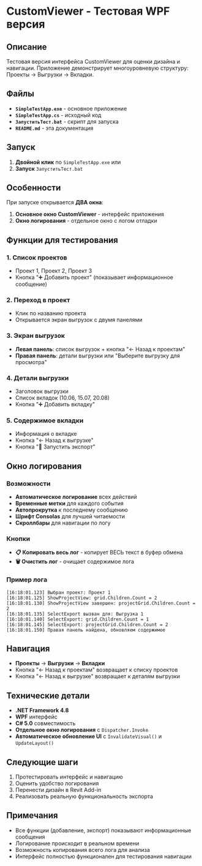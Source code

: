 # CustomViewer - Тестовая WPF версия

## Описание
Тестовая версия интерфейса CustomViewer для оценки дизайна и навигации. Приложение демонстрирует многоуровневую структуру: Проекты → Выгрузки → Вкладки.

## Файлы
- **`SimpleTestApp.exe`** - основное приложение
- **`SimpleTestApp.cs`** - исходный код
- **`ЗапуститьТест.bat`** - скрипт для запуска
- **`README.md`** - эта документация

## Запуск
1. **Двойной клик** по `SimpleTestApp.exe` или
2. **Запуск** `ЗапуститьТест.bat`

## Особенности
При запуске открывается **ДВА окна**:
1. **Основное окно CustomViewer** - интерфейс приложения
2. **Окно логирования** - отдельное окно с логом отладки

## Функции для тестирования

### 1. Список проектов
- Проект 1, Проект 2, Проект 3
- Кнопка "➕ Добавить проект" (показывает информационное сообщение)

### 2. Переход в проект
- Клик по названию проекта
- Открывается экран выгрузок с двумя панелями

### 3. Экран выгрузок
- **Левая панель**: список выгрузок + кнопка "← Назад к проектам"
- **Правая панель**: детали выгрузки или "Выберите выгрузку для просмотра"

### 4. Детали выгрузки
- Заголовок выгрузки
- Список вкладок (10.06, 15.07, 20.08)
- Кнопка "➕ Добавить вкладку"

### 5. Содержимое вкладки
- Информация о вкладке
- Кнопка "← Назад к выгрузке"
- Кнопка "🚀 Запустить экспорт"

## Окно логирования

### Возможности
- **Автоматическое логирование** всех действий
- **Временные метки** для каждого события
- **Автопрокрутка** к последнему сообщению
- **Шрифт Consolas** для лучшей читаемости
- **Скроллбары** для навигации по логу

### Кнопки
- **📋 Копировать весь лог** - копирует ВЕСЬ текст в буфер обмена
- **🗑️ Очистить лог** - очищает содержимое лога

### Пример лога
```
[16:18:01.123] Выбран проект: Проект 1
[16:18:01.125] ShowProjectView: grid.Children.Count = 2
[16:18:01.130] ShowProjectView завершен: projectGrid.Children.Count = 2
[16:18:01.135] SelectExport вызван для: Выгрузка 1
[16:18:01.140] SelectExport: grid.Children.Count = 1
[16:18:01.145] SelectExport: projectGrid.Children.Count = 2
[16:18:01.150] Правая панель найдена, обновляем содержимое
```

## Навигация
- **Проекты** → **Выгрузки** → **Вкладки**
- Кнопка "← Назад к проектам" возвращает к списку проектов
- Кнопка "← Назад к выгрузке" возвращает к деталям выгрузки

## Технические детали
- **.NET Framework 4.8**
- **WPF** интерфейс
- **C# 5.0** совместимость
- **Отдельное окно логирования** с `Dispatcher.Invoke`
- **Автоматическое обновление UI** с `InvalidateVisual()` и `UpdateLayout()`

## Следующие шаги
1. Протестировать интерфейс и навигацию
2. Оценить удобство логирования
3. Перенести дизайн в Revit Add-in
4. Реализовать реальную функциональность экспорта

## Примечания
- Все функции (добавление, экспорт) показывают информационные сообщения
- Логирование происходит в реальном времени
- Возможность копирования всего лога для анализа
- Интерфейс полностью функционален для тестирования навигации

